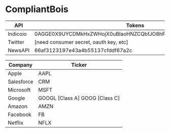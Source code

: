 # CompliantBois
| API      | Tokens                                                             |
|----------|--------------------------------------------------------------------|
| Indicoio | 0AGGE0X9UYCDMkHxZWHojX0uBIaoHNZCQbfJO8hFx0g7nj9OJYEPJl2NzdBDdgtJ |
| Twitter  | [need consumer secret, oauth key, etc]                            |
| NewsAPI  | 66af3123197e43a4b55137cfddf67a2c |


| Company    | Ticker                          |
|------------|---------------------------------|
| Apple      | AAPL                            |
| Salesforce | CRM                             |
| Microsoft  | MSFT                            |
| Google     | GOOGL [Class A]  GOOG [Class C] |
| Amazon     | AMZN                            |
| Facebook   | FB                              |
| Netflix    | NFLX                            |
